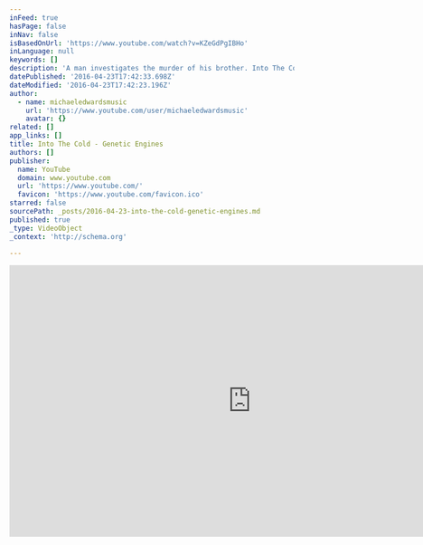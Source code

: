 ```yaml
---
inFeed: true
hasPage: false
inNav: false
isBasedOnUrl: 'https://www.youtube.com/watch?v=KZeGdPgIBHo'
inLanguage: null
keywords: []
description: 'A man investigates the murder of his brother. Into The Cold by Genetic Engines Download the Feed My Mind EP: http://geneticengines.bandcamp.com Genetic Engines originally began out of the music of Michael Edwards in early 2011, but it has quickly become much more when he sought out fellow musicians since moving to Denver, CO.'
datePublished: '2016-04-23T17:42:33.698Z'
dateModified: '2016-04-23T17:42:23.196Z'
author:
  - name: michaeledwardsmusic
    url: 'https://www.youtube.com/user/michaeledwardsmusic'
    avatar: {}
related: []
app_links: []
title: Into The Cold - Genetic Engines
authors: []
publisher:
  name: YouTube
  domain: www.youtube.com
  url: 'https://www.youtube.com/'
  favicon: 'https://www.youtube.com/favicon.ico'
starred: false
sourcePath: _posts/2016-04-23-into-the-cold-genetic-engines.md
published: true
_type: VideoObject
_context: 'http://schema.org'

---
```

<iframe src="https://cdn.embedly.com/widgets/media.html?src=https%3A%2F%2Fwww.youtube.com%2Fembed%2FKZeGdPgIBHo%3Ffeature%3Doembed&amp;url=https%3A%2F%2Fwww.youtube.com%2Fwatch%3Fv%3DKZeGdPgIBHo&amp;image=https%3A%2F%2Fi.ytimg.com%2Fvi%2FKZeGdPgIBHo%2Fhqdefault.jpg&amp;key=b7d04c9b404c499eba89ee7072e1c4f7&amp;type=text%2Fhtml&amp;schema=youtube" width="854" height="480" scrolling="no" frameborder="0" allowfullscreen="" style=""></iframe>
